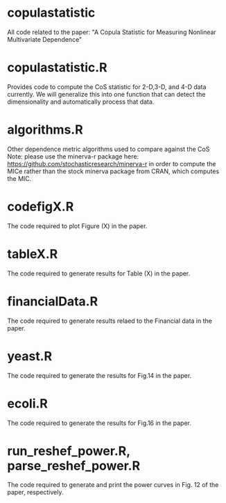 # copulastatistic
All code related to the paper: "A Copula Statistic for Measuring Nonlinear Multivariate Dependence"

# copulastatistic.R
Provides code to compute the CoS statistic for 2-D,3-D, and 4-D data currently.  We will generalize this into one function that can detect the dimensionality and automatically process that data.

# algorithms.R
Other dependence metric algorithms used to compare against the CoS
Note: please use the minerva-r package here: https://github.com/stochasticresearch/minerva-r in order to compute the MICe rather than the stock minerva package from CRAN, which computes the MIC.

# codefigX.R
The code required to plot Figure (X) in the paper. 

# tableX.R
The code required to generate results for Table (X) in the paper.

# financialData.R
The code required to generate results relaed to the Financial data in the paper.

# yeast.R
The code required to generate the results for Fig.14 in the paper.

# ecoli.R
The code required to generate the results for Fig.16 in the paper.

# run_reshef_power.R, parse_reshef_power.R
The code required to generate and print the power curves in Fig. 12 of the paper, respectively.
